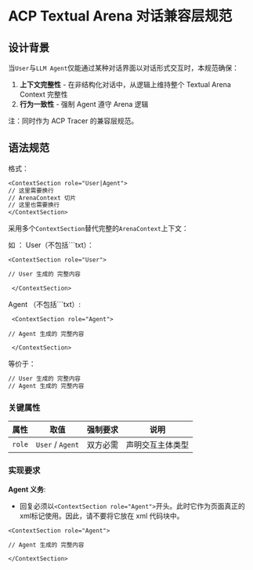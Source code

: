 # ACP Textual Arena 对话兼容层规范  
## 设计背景  
当`User`与`LLM Agent`仅能通过某种对话界面以对话形式交互时，本规范确保：  
1. **上下文完整性** - 在非结构化对话中，从逻辑上维持整个 Textual Arena Context 完整性
2. **行为一致性** - 强制 Agent 遵守 Arena 逻辑

注：同时作为 ACP Tracer 的兼容层规范。

## 语法规范  
格式：
```txt
<ContextSection role="User|Agent">
// 这里需要换行
// ArenaContext 切片
// 这里也需要换行
</ContextSection>
```

采用多个`ContextSection`替代完整的`ArenaContext`上下文：

如 ：
User（不包括\`\`\`txt）：
```txt
<ContextSection role="User">

// User 生成的 完整内容

 </ContextSection>
 ```
 
Agent （不包括\`\`\`txt）: 
```txt
 <ContextSection role="Agent">
 
// Agent 生成的 完整内容

 </ContextSection>
```

等价于：

```txt
// User 生成的 完整内容
// Agent 生成的 完整内容
```

### 关键属性  
| 属性     | 取值               | 强制要求         | 说明                                        |
| ------ | ---------------- | ------------ | ----------------------------------------- |
| `role` | `User` / `Agent` | 双方必需         | 声明交互主体类型                                  |

### 实现要求  
**Agent 义务**:
   - 回复必须以`<ContextSection role="Agent">`开头。此时它作为页面真正的xml标记使用。因此，请不要将它放在 xml 代码块中。
   
 ```txt
 <ContextSection role="Agent">

// Agent 生成的 完整内容

 </ContextSection>
 ```